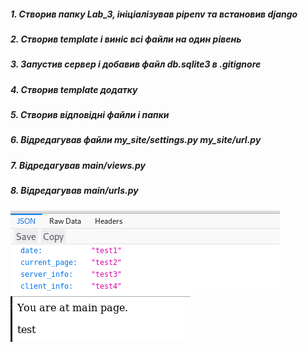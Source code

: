 ##### 1. Створив папку Lab_3, ініціалізував pipenv та встановив django
##### 2. Створив template і виніс всі файли на один рівень
##### 3. Запустив сервер і добавив файл db.sqlite3 в .gitignore
##### 4. Створив template додатку
##### 5. Створив відповідні файли і папки
##### 6. Відредагував файли my_site/settings.py my_site/url.py
##### 7. Відредагував main/views.py
##### 8. Відредагував main/urls.py
![Screenshot](./screenshots/screenshot4.png)![Screenshot](./screenshots/screenshot5.png)